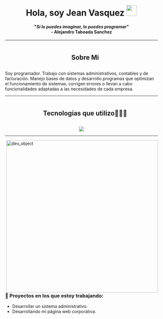 <h1 align="center">Hola, soy Jean Vasquez <img src="https://media.giphy.com/media/hvRJCLFzcasrR4ia7z/giphy.gif" width="35"></h1>
<span align="center">
  <h4 align="center">"<em>Si lo puedes imaginar, lo puedes programar</em>"
    <br>
    - Alejandro Taboada Sanchez
  </h4>
</span>
<hr>
<div id="user-content-toc">
  <ul align="center">
    <summary><h2 style="display: inline-block">Sobre Mi</h2></summary>
  </ul>
</div>
Soy programador. Trabajo con sistemas administrativos, contables y de facturación. Manejo bases de datos y desarrollo programas que optimizan el funcionamiento de sistemas, corrigen errores o llevan a cabo funcionalidades adaptadas a las necesidades de cada empresa.
<hr>
<div id="user-content-toc">
  <ul align="center">
    <summary><h2 style="display: inline-block">Tecnologías que utilizo👨🏻‍💻</h2></summary>
  </ul>
</div>
<p align="center">
  <a href="https://skillicons.dev">
    <img src="https://skillicons.dev/icons?i=visualstudio,vscode,cs,html,css,js,mysql,postgres,git,aws,docker,github,nodejs,postman,react,tailwind,ts,windows,linux" />
  </a>
</p>
<hr>
<img src="https://github.com/JoykishanSharma/JoykishanSharma/blob/master/dev_object.png" alt="dev_object" align="right" width="500" />

### 💼 Proyectos en los que estoy trabajando:
- Desarrollar un sistema administrativo.
- Desarrollando mi página web corporativa.
